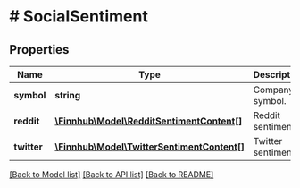 # # SocialSentiment

## Properties

Name | Type | Description | Notes
------------ | ------------- | ------------- | -------------
**symbol** | **string** | Company symbol. | [optional]
**reddit** | [**\Finnhub\Model\RedditSentimentContent[]**](RedditSentimentContent.md) | Reddit sentiment. | [optional]
**twitter** | [**\Finnhub\Model\TwitterSentimentContent[]**](TwitterSentimentContent.md) | Twitter sentiment. | [optional]

[[Back to Model list]](../../README.md#models) [[Back to API list]](../../README.md#endpoints) [[Back to README]](../../README.md)
